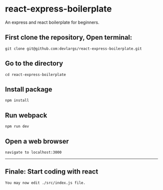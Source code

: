 # react-express-boilerplate
An express and react boilerplate for beginners.

## First clone the repository, Open terminal:
```
git clone git@github.com:devlargs/react-express-boilerplate.git
```

## Go to the directory
```
cd react-express-boilerplate
```

## Install package
```
npm install 
```

## Run webpack
```
npm run dev
```

## Open a web browser
```
navigate to localhost:3000
```
____________________________________

## Finale: Start coding with react
``` 
You may now edit ./src/index.js file.
```
